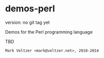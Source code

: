 demos-perl
==========

version: no git tag yet

Demos for the Perl programming language

TBD

	Mark Veltzer <mark@veltzer.net>, 2010-2014
